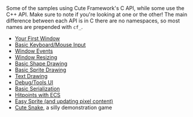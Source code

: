 [](/header.md ':include')

<br>

Some of the samples using Cute Framework's C API, while some use the C++ API. Make sure to note if you're looking at one or the other! The main difference between each API is in C there are no namespaces, so most names are prepended with `cf_`.

- [Your First Window](https://github.com/RandyGaul/cute_framework/blob/master/samples/window.cpp)
- [Basic Keyboard/Mouse Input](https://github.com/RandyGaul/cute_framework/blob/master/samples/basic_input.c)
- [Window Events](https://github.com/RandyGaul/cute_framework/blob/master/samples/window_events.c)
- [Window Resizing](https://github.com/RandyGaul/cute_framework/blob/master/samples/window_resizing.cpp)
- [Basic Shape Drawing](https://github.com/RandyGaul/cute_framework/blob/master/samples/basic_shapes.cpp)
- [Basic Sprite Drawing](https://github.com/RandyGaul/cute_framework/blob/master/samples/basic_sprite.cpp)
- [Text Drawing](https://github.com/RandyGaul/cute_framework/blob/master/samples/text_drawing.cpp)
- [Debug/Tools UI](https://github.com/RandyGaul/cute_framework/blob/master/samples/imgui.c)
- [Basic Serialization](https://github.com/RandyGaul/cute_framework/blob/master/samples/basic_serialization.c)
- [Hitpoints with ECS](https://github.com/RandyGaul/cute_framework/blob/master/samples/basic_ecs.cpp)
- [Easy Sprite (and updating pixel content)](https://github.com/RandyGaul/cute_framework/blob/master/samples/easy_sprite.c)
- [Cute Snake](https://github.com/RandyGaul/cute_snake), a silly demonstration game
